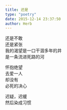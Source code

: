 ```yaml
---  
title: 还是  
type: "poetry"  
date: 2015-12-14 23:37:50  
author: Herb  
---  
```

还是不敢  
还是紧张  
我的渴望是一口干涸多年的井  
是一条流进死路的河  

怀抱绝望  
去爱一人  
却没有  
必死的决心  

迟疑，迟缓  
然后染成习惯